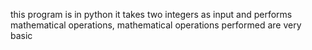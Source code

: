 this program is in python
it takes two integers as input and performs mathematical operations,
mathematical operations performed are very basic
